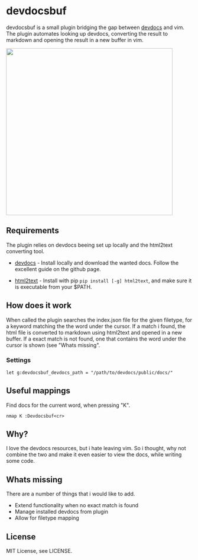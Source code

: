 # devdocsbuf

devdocsbuf is a small plugin bridging the gap between [devdocs](https://github.com/Thibaut/devdocs) and vim. The plugin automates looking up devdocs, converting the result to markdown and opening the result in a new buffer in vim.

<img src="https://raw.githubusercontent.com/thomasthune/i/master/devdocsbuf/devdocsbuf.png" height="450">

## Requirements

The plugin relies on devdocs beeing set up locally and the html2text converting tool.

* [devdocs](https://github.com/Thibaut/devdocs) - 
  Install locally and download the wanted docs. Follow the excellent guide on the github page.

* [html2text](https://github.com/aaronsw/html2text) - 
  Install with pip `pip install [-g] html2text`, and make sure it is executable from your $PATH.

## How does it work

When called the plugin searches the index.json file for the given filetype, for a keyword matching the the word under the cursor. If a match i found, the html file is converted to markdown using html2text and opened in a new buffer.
If a exact match is not found, one that contains the word under the cursor is shown (see "Whats missing".

### Settings

`let g:devdocsbuf_devdocs_path = "/path/to/devdocs/public/docs/"`

## Useful mappings

Find docs for the current word, when pressing "K".

`nmap K :Devdocsbuf<cr>`

## Why?

I love the devdocs resources, but i hate leaving vim. So i thought, why not combine the two and make it even easier to view the docs, while writing some code.

## Whats missing

There are a number of things that i would like to add.

* Extend functionality when no exact match is found
* Manage installed devdocs from plugin
* Allow for filetype mapping

## License

MIT License, see LICENSE.
